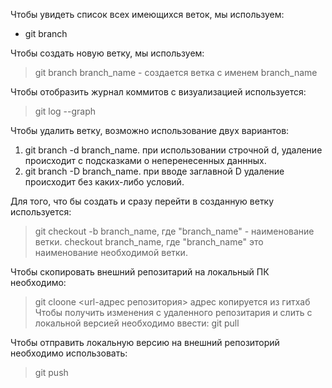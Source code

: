 Чтобы увидеть список всех имеющихся веток, мы используем:
*  git branch 

Чтобы создать новую ветку, мы используем:
> git branch branch_name - создается ветка с именем branch_name

Чтобы отобразить журнал коммитов с визуализацией используется:
> git log --graph

Чтобы удалить ветку, возможно использование двух вариантов:
1. git branch -d branch_name. при использовании строчной d, удаление происходит с подсказками о неперенесенных даннных.
2. git branch -D branch_name. при вводе заглавной D удаление происходит без каких-либо условий.

Для того, что бы создать и сразу перейти в созданную ветку используется:
> git checkout -b branch_name, где "branch_name" - наименование ветки.
> checkout branch_name, где "branch_name" это наименование необходимой ветки.

Чтобы скопировать внешний репозитарий на локальный ПК необходимо: 
>git cloone <url-адрес репозитория> адрес копируется из гитхаб
Чтобы получить изменения с удаленного репозитария и слить с локальной версией  необходимо ввести:
> git pull 

Чтобы отправить локальную версию на внешний репозиторий необходимо использовать:
> git push